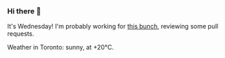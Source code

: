 ### Hi there :wave:

It's Wednesday! I'm probably working for [this bunch](https://github.com/kohofinancial), reviewing some pull requests.

Weather in Toronto: sunny, at +20°C.
